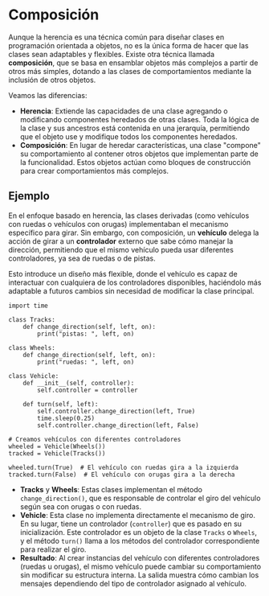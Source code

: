 # Composición

Aunque la herencia es una técnica común para diseñar clases en programación orientada a objetos, no es la única forma de hacer que las clases sean adaptables y flexibles. Existe otra técnica llamada **composición**, que se basa en ensamblar objetos más complejos a partir de otros más simples, dotando a las clases de comportamientos mediante la inclusión de otros objetos.

Veamos las diferencias:

* **Herencia**: Extiende las capacidades de una clase agregando o modificando componentes heredados de otras clases. Toda la lógica de la clase y sus ancestros está contenida en una jerarquía, permitiendo que el objeto use y modifique todos los componentes heredados.
* **Composición**: En lugar de heredar características, una clase "compone" su comportamiento al contener otros objetos que implementan parte de la funcionalidad. Estos objetos actúan como bloques de construcción para crear comportamientos más complejos.

## Ejemplo

En el enfoque basado en herencia, las clases derivadas (como vehículos con ruedas o vehículos con orugas) implementaban el mecanismo específico para girar. Sin embargo, con composición, un **vehículo** delega la acción de girar a un **controlador** externo que sabe cómo manejar la dirección, permitiendo que el mismo vehículo pueda usar diferentes controladores, ya sea de ruedas o de pistas.

Esto introduce un diseño más flexible, donde el vehículo es capaz de interactuar con cualquiera de los controladores disponibles, haciéndolo más adaptable a futuros cambios sin necesidad de modificar la clase principal.

```
import time

class Tracks:
    def change_direction(self, left, on):
        print("pistas: ", left, on)

class Wheels:
    def change_direction(self, left, on):
        print("ruedas: ", left, on)

class Vehicle:
    def __init__(self, controller):
        self.controller = controller

    def turn(self, left):
        self.controller.change_direction(left, True)
        time.sleep(0.25)
        self.controller.change_direction(left, False)

# Creamos vehículos con diferentes controladores
wheeled = Vehicle(Wheels())
tracked = Vehicle(Tracks())

wheeled.turn(True)  # El vehículo con ruedas gira a la izquierda
tracked.turn(False)  # El vehículo con orugas gira a la derecha
```

* **Tracks** y **Wheels**: Estas clases implementan el método `change_direction()`, que es responsable de controlar el giro del vehículo según sea con orugas o con ruedas.
* **Vehicle**: Esta clase no implementa directamente el mecanismo de giro. En su lugar, tiene un controlador (`controller`) que es pasado en su inicialización. Este controlador es un objeto de la clase `Tracks` o `Wheels`, y el método `turn()` llama a los métodos del controlador correspondiente para realizar el giro.
* **Resultado**: Al crear instancias del vehículo con diferentes controladores (ruedas u orugas), el mismo vehículo puede cambiar su comportamiento sin modificar su estructura interna. La salida muestra cómo cambian los mensajes dependiendo del tipo de controlador asignado al vehículo.

